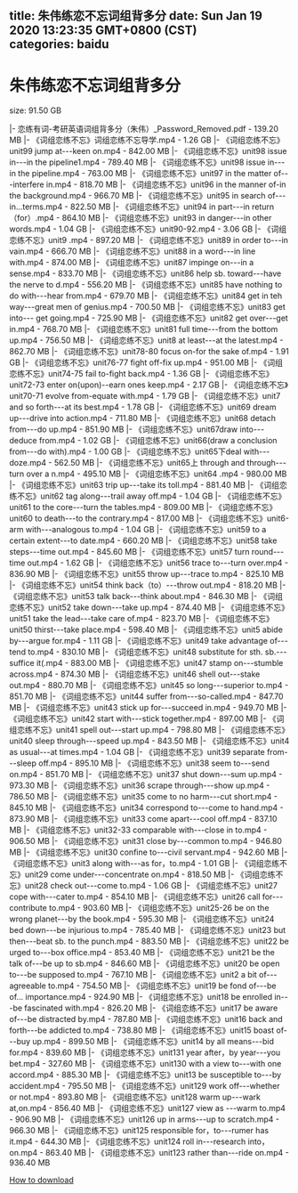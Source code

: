 
title: 朱伟练恋不忘词组背多分
date: Sun Jan 19 2020 13:23:35 GMT+0800 (CST)    
categories: baidu
---

# 朱伟练恋不忘词组背多分
size: 91.50 GB
 
 
|- 恋练有词-考研英语词组背多分（朱伟）_Password_Removed.pdf - 139.20 MB
|- 《词组恋练不忘》词组恋练不忘导学.mp4 - 1.26 GB
|- 《词组恋练不忘》unit99 jump at---keen on.mp4 - 842.00 MB
|- 《词组恋练不忘》unit98 issue in---in the pipeline1.mp4 - 789.40 MB
|- 《词组恋练不忘》unit98 issue in---in the pipeline.mp4 - 763.00 MB
|- 《词组恋练不忘》unit97 in the matter of---interfere in.mp4 - 818.70 MB
|- 《词组恋练不忘》unit96 in the manner of-in the background.mp4 - 966.70 MB
|- 《词组恋练不忘》unit95 in search of---in...terms.mp4 - 822.50 MB
|- 《词组恋练不忘》unit94 in part---in return （for）.mp4 - 864.10 MB
|- 《词组恋练不忘》unit93 in danger---in other words.mp4 - 1.04 GB
|- 《词组恋练不忘》unit90-92.mp4 - 3.06 GB
|- 《词组恋练不忘》unit9 .mp4 - 897.20 MB
|- 《词组恋练不忘》unit89 in order to---in vain.mp4 - 666.70 MB
|- 《词组恋练不忘》unit88 in a word---in line with.mp4 - 874.00 MB
|- 《词组恋练不忘》unit87 impinge on---in a sense.mp4 - 833.70 MB
|- 《词组恋练不忘》unit86 help sb. toward---have the nerve to d.mp4 - 556.20 MB
|- 《词组恋练不忘》unit85 have nothing to do with---hear from.mp4 - 679.70 MB
|- 《词组恋练不忘》unit84 get in teh way---great men of genius.mp4 - 700.50 MB
|- 《词组恋练不忘》unit83 get into--- get going.mp4 - 725.90 MB
|- 《词组恋练不忘》unit82 get over---get in.mp4 - 768.70 MB
|- 《词组恋练不忘》unit81 full time---from the bottom up.mp4 - 756.50 MB
|- 《词组恋练不忘》unit8 at least---at the latest.mp4 - 862.70 MB
|- 《词组恋练不忘》unit78-80 focus on-for the sake of.mp4 - 1.91 GB
|- 《词组恋练不忘》unit76-77 fight off-fix up.mp4 - 951.00 MB
|- 《词组恋练不忘》unit74-75 fail to-fight back.mp4 - 1.36 GB
|- 《词组恋练不忘》unit72-73 enter on(upon)--earn ones keep.mp4 - 2.17 GB
|- 《词组恋练不忘》unit70-71 evolve from-equate with.mp4 - 1.79 GB
|- 《词组恋练不忘》unit7 and so forth---at its best.mp4 - 1.78 GB
|- 《词组恋练不忘》unit69 dream up---drive into action.mp4 - 711.80 MB
|- 《词组恋练不忘》unit68 detach from---do up.mp4 - 851.90 MB
|- 《词组恋练不忘》unit67draw into---deduce from.mp4 - 1.02 GB
|- 《词组恋练不忘》unit66(draw a conclusion from---do with).mp4 - 1.00 GB
|- 《词组恋练不忘》unit65下deal with---doze.mp4 - 562.50 MB
|- 《词组恋练不忘》unit65上 through and through---turn over a n.mp4 - 495.10 MB
|- 《词组恋练不忘》unit64 .mp4 - 980.00 MB
|- 《词组恋练不忘》unit63 trip  up---take its toll.mp4 - 881.40 MB
|- 《词组恋练不忘》unit62 tag along---trail away off.mp4 - 1.04 GB
|- 《词组恋练不忘》unit61 to the core---turn the tables.mp4 - 809.00 MB
|- 《词组恋练不忘》unit60 to death---to the contrary.mp4 - 817.00 MB
|- 《词组恋练不忘》unit6-arm with---analogous to.mp4 - 1.04 GB
|- 《词组恋练不忘》unit59 to a certain extent---to date.mp4 - 660.20 MB
|- 《词组恋练不忘》unit58 take steps---time out.mp4 - 845.60 MB
|- 《词组恋练不忘》unit57 turn round---time out.mp4 - 1.62 GB
|- 《词组恋练不忘》unit56 trace to---turn over.mp4 - 836.90 MB
|- 《词组恋练不忘》unit55 throw up---trace to.mp4 - 825.10 MB
|- 《词组恋练不忘》unit54 think back（to）---throw out.mp4 - 818.20 MB
|- 《词组恋练不忘》unit53 talk back---think about.mp4 - 846.30 MB
|- 《词组恋练不忘》unit52 take down---take up.mp4 - 874.40 MB
|- 《词组恋练不忘》unit51 take the lead---take care of.mp4 - 823.70 MB
|- 《词组恋练不忘》unit50 thirst---take place.mp4 - 598.40 MB
|- 《词组恋练不忘》unit5 abide  by---argue for.mp4 - 1.11 GB
|- 《词组恋练不忘》unit49 take advantage of---tend to.mp4 - 830.10 MB
|- 《词组恋练不忘》unit48 substitute for sth. sb.---suffice it(.mp4 - 883.00 MB
|- 《词组恋练不忘》unit47 stamp on---stumble across.mp4 - 874.30 MB
|- 《词组恋练不忘》unit46 shell out---stake out.mp4 - 880.70 MB
|- 《词组恋练不忘》unit45 so long---superior to.mp4 - 851.70 MB
|- 《词组恋练不忘》unit44 suffer from---so-called.mp4 - 847.70 MB
|- 《词组恋练不忘》unit43 stick up for---succeed in.mp4 - 949.70 MB
|- 《词组恋练不忘》unit42 start with---stick together.mp4 - 897.00 MB
|- 《词组恋练不忘》unit41 spell out---start up.mp4 - 798.80 MB
|- 《词组恋练不忘》unit40 sleep through---speed  up.mp4 - 843.50 MB
|- 《词组恋练不忘》unit4 as usual---at times.mp4 - 1.04 GB
|- 《词组恋练不忘》unit39 separate from---sleep off.mp4 - 895.10 MB
|- 《词组恋练不忘》unit38 seem to---send on.mp4 - 851.70 MB
|- 《词组恋练不忘》unit37 shut down---sum up.mp4 - 973.30 MB
|- 《词组恋练不忘》unit36 scrape through---show up.mp4 - 786.50 MB
|- 《词组恋练不忘》unit35 come to no harm---cut short.mp4 - 845.10 MB
|- 《词组恋练不忘》unit34 correspond to---come to hand.mp4 - 873.90 MB
|- 《词组恋练不忘》unit33 come apart---cool off.mp4 - 837.10 MB
|- 《词组恋练不忘》unit32-33 comparable with---close in to.mp4 - 906.50 MB
|- 《词组恋练不忘》unit31 close by---common to.mp4 - 946.80 MB
|- 《词组恋练不忘》unit30 confine to---civil servant.mp4 - 942.60 MB
|- 《词组恋练不忘》unit3 along with---as for，to.mp4 - 1.01 GB
|- 《词组恋练不忘》unit29 come under---concentrate on.mp4 - 818.50 MB
|- 《词组恋练不忘》unit28 check out---come to.mp4 - 1.06 GB
|- 《词组恋练不忘》unit27 cope with---cater to.mp4 - 854.10 MB
|- 《词组恋练不忘》unit26 call for---contribute to.mp4 - 903.60 MB
|- 《词组恋练不忘》unit25-26 be on the wrong planet---by the book.mp4 - 595.30 MB
|- 《词组恋练不忘》unit24 bed down---be injurious to.mp4 - 785.40 MB
|- 《词组恋练不忘》unit23 but then---beat sb. to the punch.mp4 - 883.50 MB
|- 《词组恋练不忘》unit22 be urged to---box office.mp4 - 853.40 MB
|- 《词组恋练不忘》unit21 be the talk of---be up to sb.mp4 - 846.60 MB
|- 《词组恋练不忘》unit20 be open to---be supposed to.mp4 - 767.10 MB
|- 《词组恋练不忘》unit2 a bit of---agreeable to.mp4 - 754.50 MB
|- 《词组恋练不忘》unit19 be fond of---be of... importance.mp4 - 924.90 MB
|- 《词组恋练不忘》unit18 be enrolled in---be fascinated with.mp4 - 826.20 MB
|- 《词组恋练不忘》unit17 be aware of---be distracted by.mp4 - 787.80 MB
|- 《词组恋练不忘》unit16 back and forth---be addicted to.mp4 - 738.80 MB
|- 《词组恋练不忘》unit15 boast of---buy up.mp4 - 899.50 MB
|- 《词组恋练不忘》unit14 by all means---bid for.mp4 - 839.60 MB
|- 《词组恋练不忘》unit131 year after，by year---you bet.mp4 - 327.60 MB
|- 《词组恋练不忘》unit130 with a view to---with one accord.mp4 - 885.30 MB
|- 《词组恋练不忘》unit13 be susceptible to---by accident.mp4 - 795.50 MB
|- 《词组恋练不忘》unit129 work off---whether or not.mp4 - 893.80 MB
|- 《词组恋练不忘》unit128 warm up---wark at,on.mp4 - 856.40 MB
|- 《词组恋练不忘》unit127 view as ---warm to.mp4 - 906.90 MB
|- 《词组恋练不忘》unit126 up in arms---up to scratch.mp4 - 966.30 MB
|- 《词组恋练不忘》unit125 responsible for，to---rumer has it.mp4 - 644.30 MB
|- 《词组恋练不忘》unit124 roll in---research into，on.mp4 - 863.40 MB
|- 《词组恋练不忘》unit123 rather than---ride on.mp4 - 936.40 MB

[How to download](https://bpcam.bemobtrk.com/go/2ceec3aa-1ca2-46d6-b9ff-aaa5c184517c?jno=230)